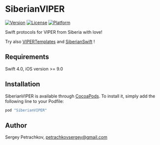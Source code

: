 # SiberianVIPER
[![Version](https://img.shields.io/cocoapods/v/SiberianVIPER.svg?style=flat)](http://cocoapods.org/pods/SiberianVIPER)
[![License](https://img.shields.io/cocoapods/l/SiberianVIPER.svg?style=flat)](http://cocoapods.org/pods/SiberianVIPER)
[![Platform](https://img.shields.io/cocoapods/p/SiberianVIPER.svg?style=flat)](http://cocoapods.org/pods/SiberianVIPER)

Swift protocols for VIPER from Siberia with love!

Try also [VIPERTemplates](https://github.com/SergeyPetrachkov/VIPERTemplates) and [SiberianSwift](https://github.com/SergeyPetrachkov/SiberianSwift) !

## Requirements

Swift 4.0, iOS version >= 9.0

## Installation

SiberianVIPER is available through [CocoaPods](http://cocoapods.org). To install
it, simply add the following line to your Podfile:

```ruby
pod "SiberianVIPER"
```

## Author

Sergey Petrachkov, petrachkovsergey@gmail.com
